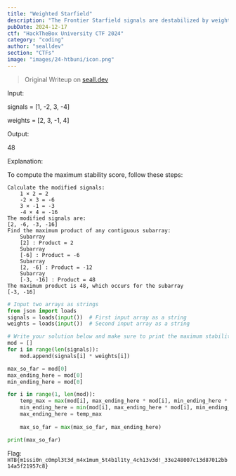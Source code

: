 ```yaml
---
title: "Weighted Starfield"
description: "The Frontier Starfield signals are destabilized by weighted anomalies. As Space Cowboy, your mission is to restore stability by calculating the maximum stability score from the modified energy signals."
pubDate: 2024-12-17
ctf: "HackTheBox University CTF 2024"
category: "coding"
author: "sealldev"
section: "CTFs"
image: "images/24-htbuni/icon.png"
---
```


> Original Writeup on [seall.dev](https://seall.dev/posts/htbunictf2024#word-wrangler)

Input:

signals = [1, -2, 3, -4]

weights = [2, 3, -1, 4] 

 Output:

48

Explanation:

To compute the maximum stability score, follow these steps:

    Calculate the modified signals:
        1 × 2 = 2
        -2 × 3 = -6
        3 × -1 = -3
        -4 × 4 = -16
    The modified signals are:
    [2, -6, -3, -16]
    Find the maximum product of any contiguous subarray:
        Subarray
        [2] : Product = 2
        Subarray
        [-6] : Product = -6
        Subarray
        [2, -6] : Product = -12
        Subarray
        [-3, -16] : Product = 48
    The maximum product is 48, which occurs for the subarray
    [-3, -16]


```python
# Input two arrays as strings
from json import loads
signals = loads(input())  # First input array as a string
weights = loads(input())  # Second input array as a string

# Write your solution below and make sure to print the maximum stability score
mod = []
for i in range(len(signals)):
    mod.append(signals[i] * weights[i])

max_so_far = mod[0]
max_ending_here = mod[0]
min_ending_here = mod[0]

for i in range(1, len(mod)):
    temp_max = max(mod[i], max_ending_here * mod[i], min_ending_here * mod[i])
    min_ending_here = min(mod[i], max_ending_here * mod[i], min_ending_here * mod[i])
    max_ending_here = temp_max
    
    max_so_far = max(max_so_far, max_ending_here)

print(max_so_far)
```

Flag: `HTB{m1ssi0n_c0mpl3t3d_m4x1mum_5t4b1l1ty_4ch13v3d!_33e248007c13d87012bb14a5f21957c8}`